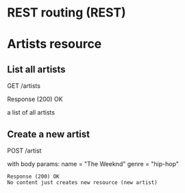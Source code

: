 # REST routing (REST)

# Artists resource

## List all artists

GET /artists

Response (200) OK

a list of all artists

## Create a new artist

POST /artist

with body params:
    name = "The Weeknd"
    genre = "hip-hop"

    Response (200) OK
    No content just creates new resource (new artist)

